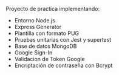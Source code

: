 Proyecto de practica implementando:
- Entorno Node.js
- Express Generator
- Plantilla con formato PUG
- Pruebas unitarias con Jest y supertest
- Base de datos MongoDB
- Google Sign-In
- Validacion de Token Google
- Encriptación de contraseña con Bcrypt
